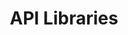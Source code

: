 ---
title: API Libraries
description: TODO
hide: 
    - feedback
template: subsection-index-page.html
---
